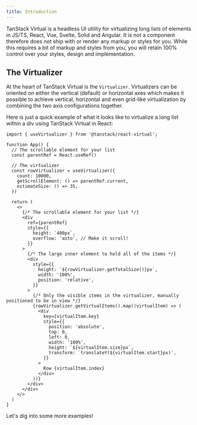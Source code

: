 ```yaml
---
title: Introduction
---
```


TanStack Virtual is a headless UI utility for virtualizing long lists of elements in JS/TS, React, Vue, Svelte, Solid and Angular. It is not a component therefore does not ship with or render any markup or styles for you. While this requires a bit of markup and styles from you, you will retain 100% control over your styles, design and implementation.

## The Virtualizer

At the heart of TanStack Virtual is the `Virtualizer`. Virtualizers can be oriented on either the vertical (default) or horizontal axes which makes it possible to achieve vertical, horizontal and even grid-like virtualization by combining the two axis configurations together.

Here is just a quick example of what it looks like to virtualize a long list within a div using TanStack Virtual in React:

```tsx
import { useVirtualizer } from '@tanstack/react-virtual';

function App() {
  // The scrollable element for your list
  const parentRef = React.useRef()

  // The virtualizer
  const rowVirtualizer = useVirtualizer({
    count: 10000,
    getScrollElement: () => parentRef.current,
    estimateSize: () => 35,
  })

  return (
    <>
      {/* The scrollable element for your list */}
      <div
        ref={parentRef}
        style={{
          height: `400px`,
          overflow: 'auto', // Make it scroll!
        }}
      >
        {/* The large inner element to hold all of the items */}
        <div
          style={{
            height: `${rowVirtualizer.getTotalSize()}px`,
            width: '100%',
            position: 'relative',
          }}
        >
          {/* Only the visible items in the virtualizer, manually positioned to be in view */}
          {rowVirtualizer.getVirtualItems().map((virtualItem) => (
            <div
              key={virtualItem.key}
              style={{
                position: 'absolute',
                top: 0,
                left: 0,
                width: '100%',
                height: `${virtualItem.size}px`,
                transform: `translateY(${virtualItem.start}px)`,
              }}
            >
              Row {virtualItem.index}
            </div>
          ))}
        </div>
      </div>
    </>
  )
}
```

Let's dig into some more examples!
